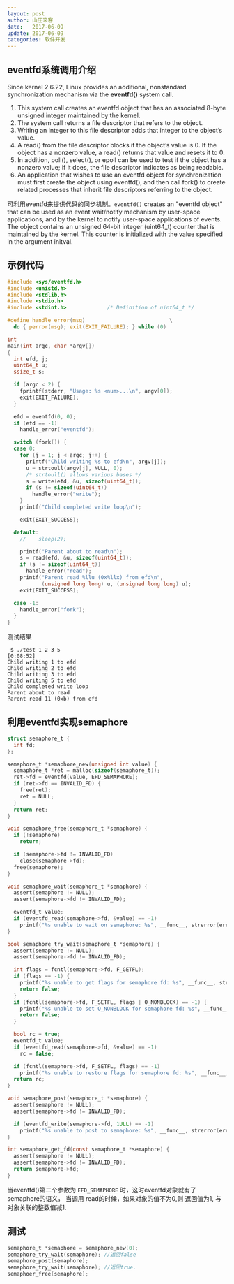 ```yaml
--- 
layout: post
author: 山庄来客
date:   2017-06-09
update: 2017-06-09
categories: 软件开发 
---
```


## eventfd系统调用介绍

Since kernel 2.6.22, Linux provides an additional, nonstandard synchronization
mechanism via the **eventfd()** system call.   
1. This system call creates an eventfd object that has an associated 8-byte unsigned integer maintained by the kernel.
2. The system call returns a file descriptor that refers to the object.
3. Writing an integer to this file descriptor adds that integer to the object’s value.
4. A read() from the file descriptor blocks if the object’s value is 0. If the object has a nonzero
value, a read() returns that value and resets it to 0.
4. In addition, poll(), select(), or epoll can be used to test if the object has a nonzero value; if it does,
the file descriptor indicates as being readable.
5. An application that wishes to use an eventfd object for synchronization must first create the object using
eventfd(), and then call fork() to create related processes that inherit file descriptors
referring to the object.

可利用eventfd来提供代码的同步机制。`eventfd()`  creates an "eventfd object" that can be used as an event wait/notify mechanism by user-space applications, and by the kernel to notify user-space applications of events.  The object contains an unsigned 64-bit integer  (uint64_t)  counter that is maintained by the kernel.  This counter is initialized with the value specified in the argument initval.


## 示例代码

```c
#include <sys/eventfd.h>
#include <unistd.h>
#include <stdlib.h>
#include <stdio.h>
#include <stdint.h>             /* Definition of uint64_t */

#define handle_error(msg)                           \
  do { perror(msg); exit(EXIT_FAILURE); } while (0)

int
main(int argc, char *argv[])
{
  int efd, j;
  uint64_t u;
  ssize_t s;

  if (argc < 2) {
    fprintf(stderr, "Usage: %s <num>...\n", argv[0]);
    exit(EXIT_FAILURE);
  }

  efd = eventfd(0, 0);
  if (efd == -1)
    handle_error("eventfd");

  switch (fork()) {
  case 0:
    for (j = 1; j < argc; j++) {
      printf("Child writing %s to efd\n", argv[j]);
      u = strtoull(argv[j], NULL, 0);
      /* strtoull() allows various bases */
      s = write(efd, &u, sizeof(uint64_t));
      if (s != sizeof(uint64_t))
        handle_error("write");
    }
    printf("Child completed write loop\n");

    exit(EXIT_SUCCESS);

  default:
    //    sleep(2);

    printf("Parent about to read\n");
    s = read(efd, &u, sizeof(uint64_t));
    if (s != sizeof(uint64_t))
      handle_error("read");
    printf("Parent read %llu (0x%llx) from efd\n",
           (unsigned long long) u, (unsigned long long) u);
    exit(EXIT_SUCCESS);

  case -1:
    handle_error("fork");
  }
}
```

测试结果
```
 $ ./test 1 2 3 5                                                                                                            [0:08:52]
Child writing 1 to efd
Child writing 2 to efd
Child writing 3 to efd
Child writing 5 to efd
Child completed write loop
Parent about to read
Parent read 11 (0xb) from efd
```

## 利用eventfd实现semaphore

```c
struct semaphore_t {
  int fd;
};

semaphore_t *semaphore_new(unsigned int value) {
  semaphore_t *ret = malloc(sizeof(semaphore_t));
  ret->fd = eventfd(value, EFD_SEMAPHORE);
  if (ret->fd == INVALID_FD) {
    free(ret);
    ret = NULL;
  }
  return ret;
}

void semaphore_free(semaphore_t *semaphore) {
  if (!semaphore)
    return;

  if (semaphore->fd != INVALID_FD)
    close(semaphore->fd);
  free(semaphore);
}

void semaphore_wait(semaphore_t *semaphore) {
  assert(semaphore != NULL);
  assert(semaphore->fd != INVALID_FD);

  eventfd_t value;
  if (eventfd_read(semaphore->fd, &value) == -1)
    printf("%s unable to wait on semaphore: %s", __func__, strerror(errno));
}

bool semaphore_try_wait(semaphore_t *semaphore) {
  assert(semaphore != NULL);
  assert(semaphore->fd != INVALID_FD);

  int flags = fcntl(semaphore->fd, F_GETFL);
  if (flags == -1) {
    printf("%s unable to get flags for semaphore fd: %s", __func__, strerror(errno));
    return false;
  }
  if (fcntl(semaphore->fd, F_SETFL, flags | O_NONBLOCK) == -1) {
    printf("%s unable to set O_NONBLOCK for semaphore fd: %s", __func__, strerror(errno));
    return false;
  }

  bool rc = true;
  eventfd_t value;
  if (eventfd_read(semaphore->fd, &value) == -1)
    rc = false;

  if (fcntl(semaphore->fd, F_SETFL, flags) == -1)
    printf("%s unable to restore flags for semaphore fd: %s", __func__, strerror(errno));
  return rc;
}

void semaphore_post(semaphore_t *semaphore) {
  assert(semaphore != NULL);
  assert(semaphore->fd != INVALID_FD);

  if (eventfd_write(semaphore->fd, 1ULL) == -1)
    printf("%s unable to post to semaphore: %s", __func__, strerror(errno));
}

int semaphore_get_fd(const semaphore_t *semaphore) {
  assert(semaphore != NULL);
  assert(semaphore->fd != INVALID_FD);
  return semaphore->fd;
}
```

当eventfd()第二个参数为 `EFD_SEMAPHORE` 时，这时eventfd对象就有了semaphore的语义， 当调用 read的时候，如果对象的值不为0,则
返回值为1, 与对象关联的整数值减1.


## 测试

```c
semaphore_t *semaphore = semaphore_new(0);
semaphore_try_wait(semaphore); //返回false
semaphore_post(semaphore);
semaphore_try_wait(semaphore); //返回true.
semaphoer_free(semaphore);
```


